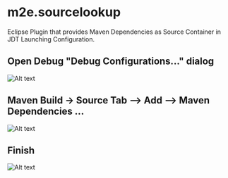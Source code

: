 # m2e.sourcelookup
Eclipse Plugin that provides Maven Dependencies as Source Container in JDT Launching Configuration.
## Open Debug "Debug Configurations..." dialog
![Alt text](../gh-pages/images/launch-debug1.png?raw=true)
## Maven Build -> Source Tab --> Add --> Maven Dependencies ...
![Alt text](../gh-pages/images/launch-debug2.png?raw=true)
## Finish
![Alt text](../gh-pages/images/launch-debug3.png?raw=true)
